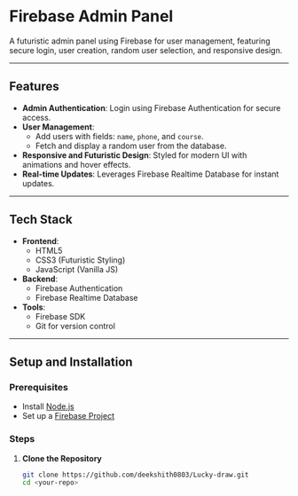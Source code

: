 # **Firebase Admin Panel**

A futuristic admin panel using Firebase for user management, featuring secure login, user creation, random user selection, and responsive design.

---

## **Features**

- **Admin Authentication**: Login using Firebase Authentication for secure access.
- **User Management**:
  - Add users with fields: `name`, `phone`, and `course`.
  - Fetch and display a random user from the database.
- **Responsive and Futuristic Design**: Styled for modern UI with animations and hover effects.
- **Real-time Updates**: Leverages Firebase Realtime Database for instant updates.

---

## **Tech Stack**

- **Frontend**:
  - HTML5
  - CSS3 (Futuristic Styling)
  - JavaScript (Vanilla JS)
- **Backend**:
  - Firebase Authentication
  - Firebase Realtime Database
- **Tools**:
  - Firebase SDK
  - Git for version control

---

## **Setup and Installation**

### Prerequisites

- Install [Node.js](https://nodejs.org/)
- Set up a [Firebase Project](https://firebase.google.com/)

### Steps

1. **Clone the Repository**
   ```bash
   git clone https://github.com/deekshith0803/Lucky-draw.git
   cd <your-repo>
